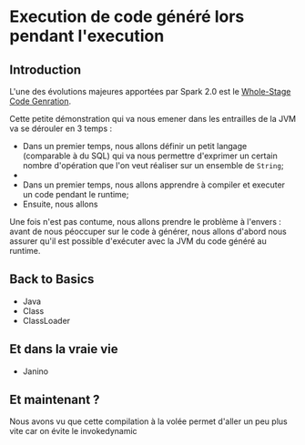 # Execution de code généré lors pendant l'execution


## Introduction

L'une des évolutions majeures apportées par Spark 2.0 est le [Whole-Stage Code Genration](https://jaceklaskowski.gitbooks.io/mastering-apache-spark/content/spark-sql-whole-stage-codegen.html).

Cette petite démonstration qui va nous emener dans les entrailles de la JVM va se dérouler en 3 temps : 

* Dans un premier temps, nous allons définir un petit langage (comparable à du SQL) qui va nous permettre d'exprimer un certain nombre d'opération que l'on veut réaliser sur un ensemble de `String`;
* 
* Dans un premier temps, nous allons apprendre à compiler et executer un code pendant le runtime;
* Ensuite, nous allons 

Une fois n'est pas contume, nous allons prendre le problème à l'envers : avant de nous péoccuper sur le code à générer, nous allons d'abord nous assurer qu'il est possible d'exécuter avec la JVM du code généré au runtime. 


## 

## Back to Basics
* Java
* Class
* ClassLoader

## 

## Et dans la vraie vie
* Janino


## Et maintenant ? 
Nous avons vu que cette compilation à la volée permet d'aller un peu plus vite car on évite le invokedynamic

